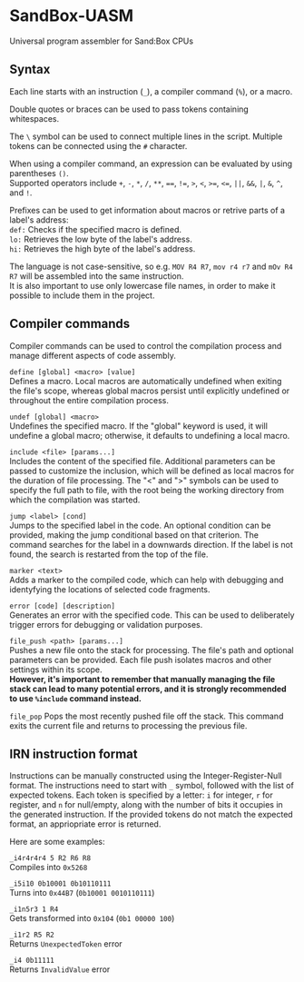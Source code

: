 # SandBox-UASM
Universal program assembler for Sand:Box CPUs


## Syntax

Each line starts with an instruction (`_`), a compiler command (`%`), or a macro.
 
Double quotes or braces can be used to pass tokens containing whitespaces.
 
The `\` symbol can be used to connect multiple lines in the script.
Multiple tokens can be connected using the `#` character.
 
When using a compiler command, an expression can be evaluated by using parentheses `()`.\
Supported operators include `+`, `-`, `*`, `/`, `**`, `==`, `!=`, `>`, `<`, `>=`, `<=`, `||`, `&&`, `|`, `&`, `^`, and `!`.

Prefixes can be used to get information about macros or retrive parts of a label's address:\
  `def:` Checks if the specified macro is defined.\
  `lo:` Retrieves the low byte of the label's address.\
  `hi:` Retrieves the high byte of the label's address.

The language is not case-sensitive, so e.g. `MOV R4 R7`, `mov r4 r7` and `mOv R4 R7` will be assembled into the same instruction.\
It is also important to use only lowercase file names, in order to make it possible to include them in the project.

## Compiler commands

Compiler commands can be used to control the compilation process and manage different aspects of code assembly.

`define [global] <macro> [value]`\
  Defines a macro. Local macros are automatically undefined when exiting the file's scope, whereas global macros persist until explicitly undefined or throughout the entire compilation process.
	
`undef [global] <macro>`\
  Undefines the specified macro. If the "global" keyword is used, it will undefine a global macro; otherwise, it defaults to undefining a local macro.

`include <file> [params...]`\
  Includes the content of the specified file. Additional parameters can be passed to customize the inclusion, which will be defined as local macros for the duration of file processing.
  The "<" and ">" symbols can be used to specify the full path to file, with the root being the working directory from which the compilation was started.

`jump <label> [cond]`\
  Jumps to the specified label in the code. An optional condition can be provided, making the jump conditional based on that criterion.
  The command searches for the label in a downwards direction. If the label is not found, the search is restarted from the top of the file.

`marker <text>`\
  Adds a marker to the compiled code, which can help with debugging and identyfying the locations of selected code fragments.

`error [code] [description]`\
  Generates an error with the specified code. This can be used to deliberately trigger errors for debugging or validation purposes.

`file_push <path> [params...]`\
  Pushes a new file onto the stack for processing. The file's path and optional parameters can be provided. Each file push isolates macros and other settings within its scope.\
  **However, it's important to remember that manually managing the file stack can lead to many potential errors, and it is strongly recommended to use `%include` command instead.**

`file_pop`
  Pops the most recently pushed file off the stack. This command exits the current file and returns to processing the previous file.


## IRN instruction format

Instructions can be manually constructed using the Integer-Register-Null format.
The instructions need to start with `_` symbol, followed with the list of expected tokens.
Each token is specified by a letter: `i` for integer, `r` for register, and `n` for null/empty, along with the number of bits it occupies in the generated instruction.
If the provided tokens do not match the expected format, an appriopriate error is returned.

Here are some examples:

`_i4r4r4r4 5 R2 R6 R8`\
  Compiles into `0x5268`

`_i5i10 0b10001 0b10110111`\
  Turns into `0x44B7` (`0b10001 0010110111`)

`_i1n5r3 1 R4`\
  Gets transformed into `0x104` (`0b1 00000 100`)

`_i1r2 R5 R2`\
  Returns `UnexpectedToken` error

`_i4 0b11111`\
  Returns `InvalidValue` error
